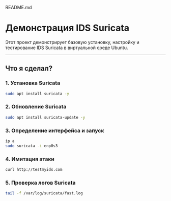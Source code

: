 README.md
# Демонстрация IDS Suricata

Этот проект демонстрирует базовую установку, настройку и тестирование IDS Suricata в виртуальной среде Ubuntu.

---

## Что я сделал?

### 1. Установка Suricata
```bash
sudo apt install suricata -y
```
### 2. Обновление Suricata
```bash
sudo apt install suricata-update -y
```
### 3. Определение интерфейса и запуск
```bash
ip a
sudo suricata -i enp0s3
```
### 4. Имитация атаки
```bash
curl http://testmyids.com
```
### 5. Проверка логов Suricata
```bash
tail -f /var/log/suricata/fast.log
```
